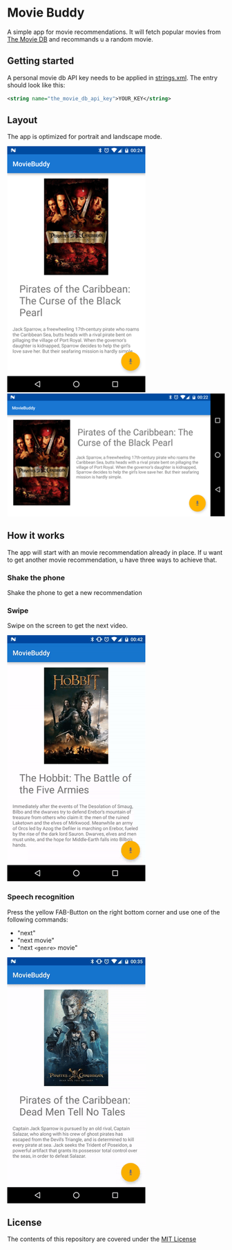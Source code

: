 # Movie Buddy
A simple app for movie recommendations. It will fetch popular movies from [The Movie DB](https://www.themoviedb.org/) and recommands u a random movie.

## Getting started

A personal movie db API key needs to be applied in [strings.xml](app/src/main/res/values/strings.xml).
The entry should look like this: 
```xml
<string name="the_movie_db_api_key">YOUR_KEY</string>
```

## Layout
The app is optimized for portrait and landscape mode.

![Portrait](./doc/portrait.png) 
![Landscape](./doc/landscape.png)

## How it works
The app will start with an movie recommendation already in place. If u want to get another movie recommendation, u have three ways to achieve that.

### Shake the phone
Shake the phone to get a new recommendation

### Swipe
Swipe on the screen to get the next video.

![Swipe](./doc/swipe.gif)

### Speech recognition
Press the yellow FAB-Button on the right bottom corner and use one of the following commands:
+ "next"
+ "next movie"
+ "next ``<genre>`` movie"

![Speech recognition](./doc/speech-recognition.gif)

## License

The contents of this repository are covered under the [MIT License](LICENSE)